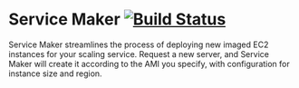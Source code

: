 # Service Maker   [![Build Status](https://travis-ci.org/trueblue2704/service-maker.svg?branch=v1.0)](https://travis-ci.org/inetCatapult/service-maker)

Service Maker streamlines the process of deploying new imaged EC2 instances for your scaling service. Request a new server, and Service Maker will create it according to the AMI you specify, with configuration for instance size and region.
